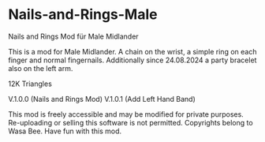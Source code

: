 # Nails-and-Rings-Male
Nails and Rings Mod für Male Midlander

This is a mod for Male Midlander. A chain on the wrist, a simple ring on each finger and normal fingernails.
Additionally since 24.08.2024 a party bracelet also on the left arm.

12K Triangles

V.1.0.0 (Nails and Rings Mod)
V.1.0.1 (Add Left Hand Band)

This mod is freely accessible and may be modified for private purposes. Re-uploading or selling this software is not permitted. Copyrights belong to Wasa Bee.
Have fun with this mod.